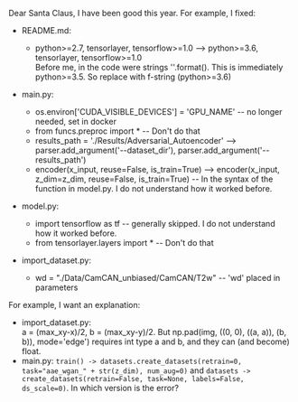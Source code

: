 Dear Santa Claus, I have been good this year. For example, I fixed:

* README.md:  
  * python>=2.7, tensorlayer, tensorflow>=1.0 --> python>=3.6, tensorlayer, tensorflow>=1.0  
    Before me, in the code were strings ''.format(). This is immediately python>=3.5. So replace with f-string (python>=3.6)  
* main.py:
  * os.environ['CUDA_VISIBLE_DEVICES'] = 'GPU_NAME' -- no longer needed, set in docker
  * from funcs.preproc import * -- Don't do that
  * results_path = './Results/Adversarial_Autoencoder' --> parser.add_argument('--dataset_dir'), parser.add_argument('--results_path')
  * encoder(x_input, reuse=False, is_train=True) --> encoder(x_input, z_dim=z_dim, reuse=False, is_train=True) -- In the syntax of the function in model.py. I do not understand how it worked before.
  
* model.py:
  * import tensorflow as tf -- generally skipped. I do not understand how it worked before.
  * from tensorlayer.layers import * -- Don't do that
* import_dataset.py:
  * wd = "./Data/CamCAN_unbiased/CamCAN/T2w" -- 'wd' placed in parameters
  
For example, I want an explanation:
* import_dataset.py:  
  a = (max_xy-x)/2, b = (max_xy-y)/2. But np.pad(img, ((0, 0), ((a, a)), (b, b)), mode='edge') requires int type a and b, and they can (and become) float.
* main.py:
  `train() -> datasets.create_datasets(retrain=0, task="aae_wgan_" + str(z_dim), num_aug=0)` and `datasets -> create_datasets(retrain=False, task=None, labels=False, ds_scale=0)`. In which version is the error?

